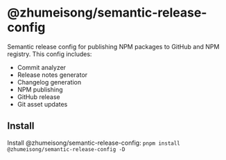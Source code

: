 # @zhumeisong/semantic-release-config

Semantic release config for publishing NPM packages to GitHub and NPM registry. This config includes:

- Commit analyzer
- Release notes generator 
- Changelog generation
- NPM publishing
- GitHub release
- Git asset updates

## Install

Install @zhumeisong/semantic-release-config: `pnpm install @zhumeisong/semantic-release-config -D`

